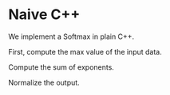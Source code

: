 # Naive C++

We implement a Softmax in plain C++.

First, compute the max value of the input data.

[](cpp_naive.cpp ':include :type=code cpp :fragment=max-val')
 
Compute the sum of exponents.

[](cpp_naive.cpp ':include :type=code cpp :fragment=sum-exp')
 
Normalize the output.

[](cpp_naive.cpp ':include :type=code cpp :fragment=divide')